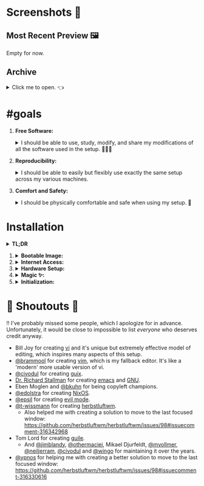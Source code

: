 <!-- vim: syntax=off
-->
# Screenshots 📸

## Most Recent Preview 🖼

Empty for now.

## Archive

<details>
  <summary>Click me to open. 👈</summary><br>

  Also empty. 👀
</details>

# #goals

1. **Free Software:**

   <details>
   <summary>I should be able to use, study, modify, and share my modifications
   of all the software used in the setup. 🙈🙉🙊</summary><br>

   Many many thanks to **Dr. Richard Stallman** for creating the entire [free
   software][free-sw] ideology and culture, including **[GNU]**. I can imagine
   the world would be a *much worse* place if he did not. 🙇‍♀️
   </details>

2. **Reproducibility:**

   <details>
   <summary>I should be able to easily but flexibly use exactly the same setup
   across my various machines.</summary><br>

   **[NixOS]** naturally plays an extremely integral part here because of it's
   clean, functional and declarative approach to package and configuration
   management.

   I think that the world would be a much better place if more people used Nix!
   So please check it out! ✨
   </details>

3. **Comfort and Safety:**

   <details>
   <summary>I should be physically comfortable and safe when using my setup.
   💆</summary><br>
   </details>

[free-sw]: https://www.gnu.org/philosophy/free-sw.en.html
[GNU]:     https://www.gnu.org/gnu/gnu.en.html
[NixOS]:   https://nixos.org

# Installation

<details>
<summary><strong>TL;DR</strong></summary>

1.  Download latest nixos-unstable image from
    https://nixos.org/channels/nixos-unstable

2.  Make a bootable usb:

    ``` shell
    dd if=path/to/image of=/dev/sdb
    ```

3.  Boot into live image and log in as root with empty password.

4.  Get internet access.

5.  Partition and format disks.

6.  Mount target filesystems under `/mnt`.

7.  *(optional)* Activate swap device: `swapon <device>`.

8.  Generate `/etc/hardware-configuration.nix`:

    ``` shell
    nixos-generate-config --root /mnt
    ```

9.  Backup `/etc/hardware-configuration.nix`:

    ``` shell
    cp /mnt/etc/nixos/hardware-configuration.nix \
       /mnt/etc/nixos/hardware-configuration.modified.nix
    ```

    and edit `hardware-configuration.modified.nix` if necessary.

10. Retrieve this repository:

    ``` shell
    nix-env -i git stow
    mkdir -pv /mnt/home/u
    cd /mnt/home/u
    git clone --recursive https://github.com/vyp/dots
    ```

    This may take a little while as the nixpkgs repository is a submodule and at
    the time of writing it's about 500MB in size.

11. Add nixpkgs-channels as a remote:

    ``` shell
    cd dots/nixos/nixpkgs
    git remote add channels https://github.com/nixos/nixpkgs-channels
    ```

    The reason nixpkgs is used as a submodule and not nixpkgs-channels directly
    is that the former allows cherry picking commits from latest master to get
    any potentially new package definitions not available in unstable. So it is
    a bit more flexible I suppose.

12. Run the init script which essentially stows all the dotfiles (doesn't exist
    yet).

13. Initiate main installation command:

    ``` shell
    nixos-install -I nixos-config=/mnt/home/u/dots/nixos/config.nix \
                  -I nixpkgs=/mnt/home/u/dots/nixos/nixpkgs
    ```

    This may actually fail because `config.nix` imports from absolute path
    `/etc/hardware-configuration.modified.nix` instead of a relative path.
    However, --root /mnt is implicit to nixos-install (if unspecified), so maybe
    it will not. Have to try it out. If it does fail, the solution would be to
    simply use a relative path, which would work regardless.

14. Reboot, but before you can login you need to set a password for your user.
    Press ctrl+alt+f1 at the login screen to switch to a virtual tty, login as
    root (the previous step will have prompted you to set a root password), and
    run `passwd u` to set a password for user "u".

15. Logout with ctrl+d and login as your user in the virtual tty still, and run
    `fc-cache -fv` to setup fonts. Logout with ctrl+d again and switch back to X
    with ctrl+alt+f7 and login normally! ☺️
</details>

1. <details><summary><strong>Bootable Image:</strong></summary><br>

   </details>

2. <details><summary><strong>Internet Access:</strong></summary><br>

   </details>

3. <details><summary><strong>Hardware Setup:</strong></summary><br>

   </details>

4. <details><summary><strong>Magic ✨:</strong></summary><br>

   </details>

5. <details><summary><strong>Initialization:</strong></summary><br>

   </details>

# 📢 Shoutouts 📢

‼ I've probably missed some people, which I apologize for in advance.
Unfortunately, it would be close to impossible to list *everyone* who deserves
credit anyway.

- Bill Joy for creating [vi] and it's unique but extremely effective model of
  editing, which inspires many aspects of this setup.
- [@brammool] for creating [vim], which is my fallback editor. It's like a
  'modern' more usable version of vi.
- [@civodul] for creating [guix].
- [Dr. Richard Stallman][rms] for creating [emacs] and [GNU].
- Eben Moglen and [@bkuhn] for being copyleft champions.
- [@edolstra] for creating [NixOS].
- [@epsil] for creating [evil mode].
- [@t-wissmann] for creating [herbstluftwm].
  - Also helped me with creating a solution to move to the last focused window:
    https://github.com/herbstluftwm/herbstluftwm/issues/98#issuecomment-316342968
- Tom Lord for creating [guile].
  - And [@jimblandy], [@othermaciej], Mikael Djurfeldt, [@mvollmer],
    [@neiljerram], [@civodul] and [@wingo] for maintaining it over the years.
- [@ypnos] for helping me with creating a better solution to move to the last
  focused window:
  https://github.com/herbstluftwm/herbstluftwm/issues/98#issuecomment-316330616

[@bkuhn]:       https://github.com/bkuhn
[@brammool]:    https://github.com/brammool
[@civodul]:     https://github.com/civodul
[@edolstra]:    https://github.com/edolstra
[@epsil]:       https://github.com/epsil
[@jimblandy]:   https://github.com/jimblandy
[@mvollmer]:    https://github.com/mvollmer
[@neiljerram]:  https://github.com/neiljerram
[@othermaciej]: https://github.com/othermaciej
[@t-wissmann]:  https://github.com/t-wissmann
[@wingo]:       https://github.com/wingo
[@ypnos]:       https://github.com/ypnos
[emacs]:        https://www.gnu.org/software/emacs
[evil mode]:    https://github.com/emacs-evil/evil
[guile]:        https://www.gnu.org/software/guile/
[guix]:         https://www.gnu.org/software/guix/
[herbstluftwm]: http://www.herbstluftwm.org
[rms]:          https://stallman.org/
[vi]:           https://en.wikipedia.org/wiki/Vi
[vim]:          http://www.vim.org/
